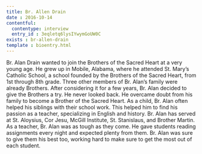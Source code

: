 ```yaml
---
title: Br. Allen Drain 
date : 2016-10-14
contentful:
  contentype: interview
  entry_id : 3eqletq6lysIYwymGoUW0C 
exists : br-allen-drain 
template : bioentry.html 
---
```

Br. Alan Drain wanted to join the Brothers of the Sacred Heart at a very young age. He grew up in Mobile, Alabama, where he attended St. Mary’s Catholic School, a school founded by the Brothers of the Sacred Heart, from 1st through 8th grade. Three other members of Br. Alan’s family were already Brothers. After considering it for a few years, Br. Alan decided to give the Brothers a try. He never looked back. He overcame doubt from his family to become a Brother of the Sacred Heart. As a child, Br. Alan often helped his siblings with their school work. This helped him to find his passion as a teacher, specializing in English and history. Br. Alan has served at St. Aloysius, Cor Jesu, McGill Institute, St. Stanislaus, and Brother Martin. As a teacher, Br. Alan was as tough as they come. He gave students reading assignments every night and expected plenty from them. Br. Alan was sure
to give them his best too, working hard to make sure to get the most out of each student.